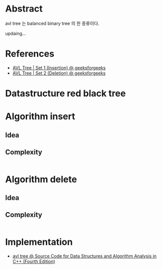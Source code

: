 # Abstract 

avl tree 는 balanced binary tree 의 한 종류이다.

updaing...

# References

* [AVL Tree | Set 1 (Insertion) @ geeksforgeeks](https://www.geeksforgeeks.org/avl-tree-set-1-insertion/)
* [AVL Tree | Set 2 (Deletion) @ geeksforgeeks](https://www.geeksforgeeks.org/avl-tree-set-2-deletion/)

# Datastructure red black tree

# Algorithm insert

## Idea

## Complexity

```
```

# Algorithm delete

## Idea

## Complexity

```
```

# Implementation

* [avl tree @ Source Code for Data Structures and Algorithm Analysis in C++ (Fourth Edition)]([a.cpp](https://users.cs.fiu.edu/~weiss/dsaa_c++4/code/AvlTree.h))

